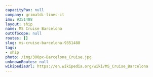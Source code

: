 ```yaml
---
capacityPax: null
company: grimaldi-lines-it
imo: 9351488
layout: ship
name: MS Cruise Barcelona
outOfScope: null
routes: []
slug: ms-cruise-barcelona-9351488
tags:
- ship
photo: /img/300px-Barcelona_Cruise.jpg
unknownRoutes: null
wikipediaUrl: https://en.wikipedia.org/wiki/MS_Cruise_Barcelona
---
```


